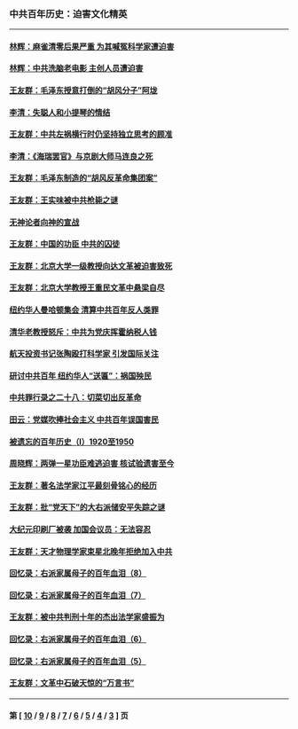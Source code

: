 ### 中共百年历史：迫害文化精英
---
#### [林辉：麻雀清零后果严重 为其喊冤科学家遭迫害](../../pages/nf1176111/n13746900.md?06100430) 
#### [林辉：中共洗脑老电影 主创人员遭迫害](../../pages/nf1176111/n13699437.md?06100430) 
#### [王友群：毛泽东授意打倒的“胡风分子”阿垅](../../pages/nf1176111/n13592541.md?06100430) 
#### [李清：失聪人和小提琴的情结](../../pages/nf1176111/n13459280.md?06100430) 
#### [王友群：中共左祸横行时仍坚持独立思考的顾准](../../pages/nf1176111/n13444722.md?06100430) 
#### [李清：《海瑞罢官》与京剧大师马连良之死](../../pages/nf1176111/n13412316.md?06100430) 
#### [王友群：毛泽东制造的“胡风反革命集团案”](../../pages/nf1176111/n13324909.md?06100430) 
#### [王友群：王实味被中共枪毙之谜](../../pages/nf1176111/n13307502.md?06100430) 
#### [无神论者向神的宣战](../../pages/nf1176111/n13281535.md?06100430) 
#### [王友群：中国的功臣 中共的囚徒](../../pages/nf1176111/n13291790.md?06100430) 
#### [王友群：北京大学一级教授向达文革被迫害致死](../../pages/nf1176111/n13150966.md?06100430) 
#### [王友群：北京大学教授王重民文革中悬梁自尽](../../pages/nf1176111/n13084645.md?06100430) 
#### [纽约华人曼哈顿集会 清算中共百年反人类罪](../../pages/nf1176111/n13084157.md?06100430) 
#### [清华老教授怒斥：中共为党庆挥霍纳税人钱](../../pages/nf1176111/n13071430.md?06100430) 
#### [航天投资书记张陶殴打科学家 引发国际关注](../../pages/nf1176111/n13069132.md?06100430) 
#### [研讨中共百年 纽约华人“送匾”：祸国殃民](../../pages/nf1176111/n13057367.md?06100430) 
#### [中共罪行录之二十八：切菜切出反革命](../../pages/nf1176111/n13030600.md?06100430) 
#### [田云：党媒吹捧社会主义 中共百年误国害民](../../pages/nf1176111/n13006682.md?06100430) 
#### [被遗忘的百年历史（I）1920至1950](../../pages/nf1176111/n12986411.md?06100430) 
#### [周晓辉：两弹一星功臣难逃迫害 核试验遗害至今](../../pages/nf1176111/n12974997.md?06100430) 
#### [王友群：著名法学家江平最刻骨铭心的经历](../../pages/nf1176111/n12970787.md?06100430) 
#### [王友群：批“党天下”的大右派储安平失踪之谜](../../pages/nf1176111/n12954229.md?06100430) 
#### [大纪元印刷厂被袭 加国会议员：无法容忍](../../pages/nf1176111/n12883028.md?06100430) 
#### [王友群：天才物理学家束星北晚年拒绝加入中共](../../pages/nf1176111/n12792913.md?06100430) 
#### [回忆录：右派家属母子的百年血泪（8）](../../pages/nf1176111/n12706196.md?06100430) 
#### [回忆录：右派家属母子的百年血泪（7）](../../pages/nf1176111/n12706191.md?06100430) 
#### [王友群：被中共判刑十年的杰出法学家盛振为](../../pages/nf1176111/n12706141.md?06100430) 
#### [回忆录：右派家属母子的百年血泪（6）](../../pages/nf1176111/n12698863.md?06100430) 
#### [回忆录：右派家属母子的百年血泪（5）](../../pages/nf1176111/n12692515.md?06100430) 
#### [王友群：文革中石破天惊的“万言书”](../../pages/nf1176111/n12690994.md?06100430) 

---
#### 第 [ [10](./10.md?06100430) / [9](./9.md?06100430) / [8](./8.md?06100430) / [7](./7.md?06100430) / [6](./6.md?06100430) / [5](./5.md?06100430) / [4](./4.md?06100430) / [3](./3.md?06100430) ] 页
